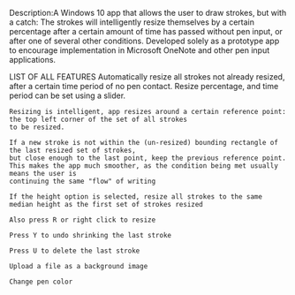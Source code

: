 

Description:A Windows 10 app that allows the user to draw strokes, but with a catch: 
The strokes will intelligently resize themselves by a certain percentage after a 
certain amount of time has passed without pen input, or after one of several other conditions. 
Developed solely as a prototype app to encourage implementation in Microsoft OneNote and other pen input applications.


LIST OF ALL FEATURES
    Automatically resize all strokes not already resized, after a certain time period of no pen contact. 
      Resize percentage, and time period can be set using a slider.
    
    Resizing is intelligent, app resizes around a certain reference point: the top left corner of the set of all strokes 
    to be resized.
    
    If a new stroke is not within the (un-resized) bounding rectangle of the last resized set of strokes, 
    but close enough to the last point, keep the previous reference point.
    This makes the app much smoother, as the condition being met usually means the user is 
    continuing the same "flow" of writing
    
    If the height option is selected, resize all strokes to the same median height as the first set of strokes resized
    
    Also press R or right click to resize
    
    Press Y to undo shrinking the last stroke
    
    Press U to delete the last stroke
    
    Upload a file as a background image
    
    Change pen color
    
    
